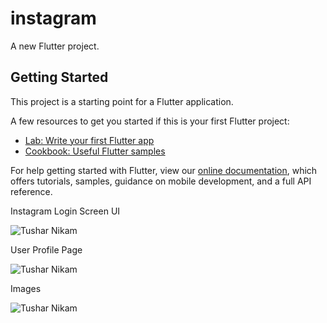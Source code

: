 # instagram

A new Flutter project.

## Getting Started

This project is a starting point for a Flutter application.

A few resources to get you started if this is your first Flutter project:

- [Lab: Write your first Flutter app](https://flutter.dev/docs/get-started/codelab)
- [Cookbook: Useful Flutter samples](https://flutter.dev/docs/cookbook)

For help getting started with Flutter, view our
[online documentation](https://flutter.dev/docs), which offers tutorials,
samples, guidance on mobile development, and a full API reference.



Instagram Login Screen UI

![Tushar Nikam](https://i.ibb.co/DGk6z4s/Currency-Converter-final-app.jpg)


User Profile Page

![Tushar Nikam](https://i.ibb.co/grq6Qgb/insta-profile-1.jpg)


Images 

![Tushar Nikam](https://i.ibb.co/MNCBR8r/insta-profile-2.jpg)


